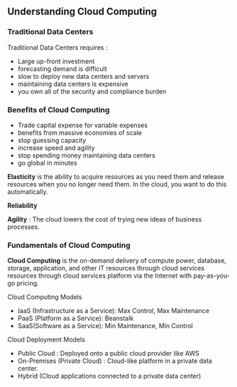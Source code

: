 ## Understanding Cloud Computing

### Traditional Data Centers

 Traditional Data Centers requires : 

- Large up-front investment
- forecasting demand is difficult
- slow to deploy new data centers and servers
- maintaining data centers is expensive
- you own all of the security and compliance burden

### Benefits of Cloud Computing

- Trade capital expense for variable expenses
- benefits from massive economies of scale
- stop guessing capacity
- increase speed and agility
- stop spending money maintaining data centers
- go global in minutes

**Elasticity** is the ability to acquire resources as you need them and release resources when you no longer need them. In the cloud, you want to do this automatically.

**Reliability**

**Agility** : The cloud lowers the cost of trying new ideas of business processes.

### Fundamentals of Cloud Computing

**Cloud Computing** is the on-demand delivery of compute power, database, storage, application, and other IT resources through cloud services resources through cloud services platform via the Internet with pay-as-you-go pricing.

Cloud Computing Models

- IaaS (Infrastructure as a Service): Max Control, Max Maintenance
- PaaS (Platform as a Service): Beanstalk
- SaaS(Software as a Service): Min Maintenance, Min Control

Cloud Deployment Models

- Public Cloud : Deployed onto a public cloud provider like AWS
- On-Premises (Private Cloud) : Cloud-like platform in a private data center.
- Hybrid (Cloud applications connected to a private data center)